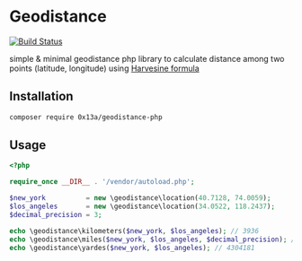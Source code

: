 # Geodistance

[![Build Status](https://travis-ci.org/0x13a/geodistance-php.svg?branch=master)](https://travis-ci.org/0x13a/geodistance-php)

simple & minimal geodistance php library to calculate distance among two points (latitude, longitude) using [Harvesine formula](https://www.wikiwand.com/en/Haversine_formula)

## Installation

``` bash
composer require 0x13a/geodistance-php
```

## Usage

```php
<?php

require_once __DIR__ . '/vendor/autoload.php';

$new_york          = new \geodistance\location(40.7128, 74.0059);
$los_angeles       = new \geodistance\location(34.0522, 118.2437);
$decimal_precision = 3;

echo \geodistance\kilometers($new_york, $los_angeles); // 3936
echo \geodistance\miles($new_york, $los_angeles, $decimal_precision); // 2445.564
echo \geodistance\yardes($new_york, $los_angeles); // 4304181

```
